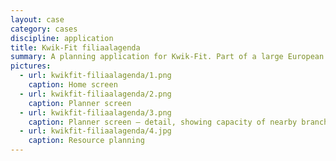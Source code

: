 ```yaml
---
layout: case
category: cases
discipline: application
title: Kwik-Fit filiaalagenda
summary: A planning application for Kwik-Fit. Part of a large European car garage conglomerate. 
pictures:
  - url: kwikfit-filiaalagenda/1.png
    caption: Home screen
  - url: kwikfit-filiaalagenda/2.png
    caption: Planner screen
  - url: kwikfit-filiaalagenda/3.png
    caption: Planner screen — detail, showing capacity of nearby branches
  - url: kwikfit-filiaalagenda/4.jpg
    caption: Resource planning
---
```

